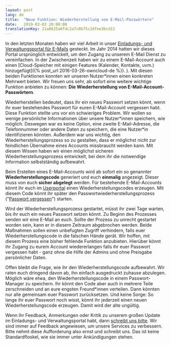 ```yaml
---
layout: post
lang: de
title:  "Neue Funktion: Wiederherstellung von E-Mail-Passwörtern"
date:   2019-03-03 20:00:00
translationKey: 21a8635a0fdc2a7c8b75c2dfee3bcd12
---
```



In den letzten Monaten haben wir viel Arbeit in unser [Einladungs- und Verwaltungsportal für E-Mails](https://users.systemli.org) gesteckt. Im Jahr  2014 hatten wir dieses Portal ursprünglich entwickelt, um den Zugang zu unserem E-Mail Dienst zu vereinfachen. In der Zwischenzeit haben wir zu einem E-Mail-Account auch einen [Cloud-Speicher mit einigen Features (Kalender, Kontakte, uvm.) hinzugefügt]({% post_url 2016-03-26-owncloud-de %}).
). Mit diesen beiden Funktionen konnten wir unseren Nutzer\*innen einen konkreten Mehrwert bieten. Wir freuen uns sehr, ab sofort eine weitere wichtige Funktion anbieten zu können: **Die Wiederherstellung von E-Mail-Account-Passwörtern**.

<!--more-->

Wiederherstellen bedeutet, dass ihr ein neues Passwort setzen könnt, wenn ihr euer bestehendes Passwort für euren E-Mail-Account vergessen habt. Diese Funktion stellte uns vor ein schwieriges Problem. Wir wollen so wenige persönliche Informationen über unsere Nutzer\*innen speichern, wie möglich. Deswegen war es keine Option, eine zweite E-Mail-Adresse, die Telefonnummer oder andere Daten zu speichern, die eine Nutzer\*in identifizieren könnten. Außerdem war uns wichtig, den Wiederherstellungsprozess so zu gestalten, dass er möglichst nicht zur feindlichen Übernahme eines Accounts missbraucht werden kann. Mit diesem Wissen haben wir einen möglichst sicheren Wiederherstellungsprozess entwickelt, bei dem ihr die notwendige Information selbstständig aufbewahrt.

Beim Erstellen eines E-Mail-Accounts wird ab sofort ein so genannter **Wiederherstellungscode** generiert und euch **einmalig** angezeigt. Dieser muss von euch **sicher abgelegt** werden. Für bestehende E-Mail-Accounts könnt ihr euch im [Userportal](https://users.systemli.org) einen Wiederherstellungscodes erzeugen. Mit diesem Code könnt ihr später den Passwortwiederherstellungsprozess ("[Passwort vergessen](https://users.systemli.org/recovery)") starten.

Wird der Wiederherstellungsprozess gestartet, müsst ihr zwei Tage warten, bis ihr euch ein neues Passwort setzen könnt. Zu Beginn des Prozesses senden wir eine E-Mail an euch. Sollte der Prozess zu unrecht gestartet worden sein, kann er in diesem Zeitraum abgebrochen werden. Beide Maßnahmen sollen einen unbefugten Zugriff verhindern, falls euer Wiederherstellungscode in die falschen Hände gerät.
Wir hoffen, mit diesem Prozess eine bisher fehlende Funktion anzubieten. Hierüber könnt ihr  Zugang zu eurem Account wiedererlangen falls ihr euer Passwort vergessen habt - ganz ohne die Hilfe der Admins und ohne Preisgabe persönlicher Daten.

Offen bleibt die Frage, wie ihr den Wiederherstellungscode aufbewahrt. Wir raten euch dringend davon ab, ihn einfach ausgedruckt zuhause abzulegen. Möglich wäre etwa, den Wiederherstellungscode in einem Passwort-Manager zu speichern. Ihr könnt den Code aber auch in mehrere Teile zerschneiden und an eure engsten Freund\*innen verteilen. Dann könnten nur alle gemeinsam euer Passwort zurücksetzen. Und keine Sorge: So lange ihr euer Passwort noch wisst, könnt ihr jederzeit einen neuen Wiederherstellungscode erzeugen. Damit wird der alte ungültig.

Wenn ihr Feedback, Anmerkungen oder Kritik zu unserem großen Update im Einladungs- und Verwaltungsportal habt, dann [schreibt uns bitte](/kontakt.html). Wir sind immer auf Feedback angewiesen, um unsere Services zu verbessern. Bitte nehmt diese Aufforderung also ernst und schreibt uns. Das ist keine Standardfloskel, wie sie immer unter Ankündigungen stehen.
